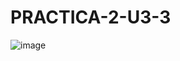 # PRACTICA-2-U3-3
![image](https://github.com/EDWINYAHIR13/PRACTICA-2-U3-3/assets/148461746/e3eeb2cc-5e2c-4417-8b29-0b1ab3b16e29)
